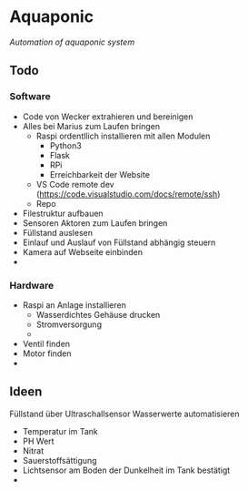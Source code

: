 # Aquaponic
*Automation of aquaponic system*

## Todo
### Software
- Code von Wecker extrahieren und bereinigen
- Alles bei Marius zum Laufen bringen
  - Raspi ordentllich installieren mit allen Modulen
    - Python3
    - Flask
    - RPi
    - Erreichbarkeit der Website
  - VS Code remote dev (https://code.visualstudio.com/docs/remote/ssh)
  - Repo
- Filestruktur aufbauen
- Sensoren Aktoren zum Laufen bringen
- Füllstand auslesen
- Einlauf und Auslauf von Füllstand abhängig steuern
- Kamera auf Webseite einbinden
- 

### Hardware
- Raspi an Anlage installieren
  - Wasserdichtes Gehäuse drucken
  - Stromversorgung 
  - 
- Ventil finden
- Motor finden
- 

## Ideen
Füllstand über Ultraschallsensor
Wasserwerte automatisieren
- Temperatur im Tank
- PH Wert
- Nitrat
- Sauerstoffsättigung
- Lichtsensor am Boden der Dunkelheit im Tank bestätigt
- 
